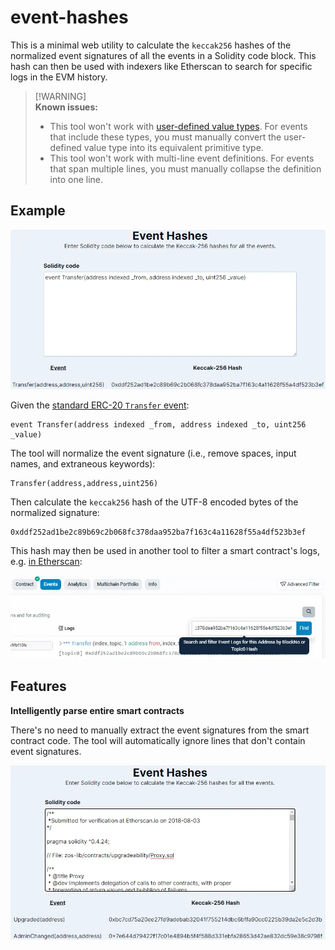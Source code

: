 # event-hashes

This is a minimal web utility to calculate the `keccak256` hashes of the normalized event signatures of all the events in a Solidity code block. This hash can then be used with indexers like Etherscan to search for specific logs in the EVM history.

> [!WARNING]<br>
> **Known issues:**
> - This tool won't work with [user-defined value types](https://docs.soliditylang.org/en/latest/types.html#user-defined-value-types). For events that include these types, you must manually convert the user-defined value type into its equivalent primitive type.
> - This tool won't work with multi-line event definitions. For events that span multiple lines, you must manually collapse the definition into one line.

## Example

![Demonstration of the event-hashes web UI hashing the ERC-20 Transfer event.](./.github/event-hashes.webp)

Given the [standard ERC-20 `Transfer` event](https://eips.ethereum.org/EIPS/eip-20#events):

```
event Transfer(address indexed _from, address indexed _to, uint256 _value)
```

The tool will normalize the event signature (i.e., remove spaces, input names, and extraneous keywords):

```
Transfer(address,address,uint256)
```

Then calculate the `keccak256` hash of the UTF-8 encoded bytes of the normalized signature:

```
0xddf252ad1be2c89b69c2b068fc378daa952ba7f163c4a11628f55a4df523b3ef
```

This hash may then be used in another tool to filter a smart contract's logs, e.g. [in Etherscan](https://etherscan.io/address/0xa0b86991c6218b36c1d19d4a2e9eb0ce3606eb48#events):

![The "Events" page of a token smart contract on Etherscan, filtered to only the events matching the previously calculated Keccak-256 hash.](./.github/etherscan.webp)

## Features

**Intelligently parse entire smart contracts**

There's no need to manually extract the event signatures from the smart contract code. The tool will automatically ignore lines that don't contain event signatures.

![Demonstration of the event-hashes web UI parsing an entire Solidity smart contract and ignoring lines of code that don't contain events.](./.github/parse-smart-contract.webp)
